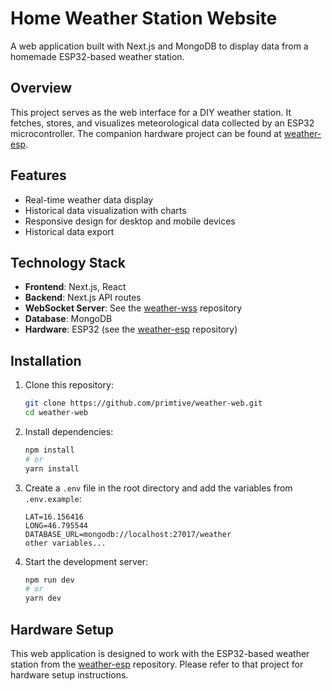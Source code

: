 # Home Weather Station Website

A web application built with Next.js and MongoDB to display data from a homemade ESP32-based weather station.

## Overview

This project serves as the web interface for a DIY weather station. It fetches, stores, and visualizes meteorological data collected by an ESP32 microcontroller. The companion hardware project can be found at [weather-esp](https://github.com/primtive/weather-esp).

## Features

- Real-time weather data display
- Historical data visualization with charts
- Responsive design for desktop and mobile devices
- Historical data export

## Technology Stack

- **Frontend**: Next.js, React
- **Backend**: Next.js API routes
- **WebSocket Server**: See the [weather-wss](https://github.com/primtive/weather-wss) repository
- **Database**: MongoDB
- **Hardware**: ESP32 (see the [weather-esp](https://github.com/primtive/weather-esp) repository)

## Installation

1. Clone this repository:

   ```bash
   git clone https://github.com/primtive/weather-web.git
   cd weather-web
   ```

2. Install dependencies:

   ```bash
   npm install
   # or
   yarn install
   ```

3. Create a `.env` file in the root directory and add the variables from `.env.example`:

   ```
   LAT=16.156416
   LONG=46.795544
   DATABASE_URL=mongodb://localhost:27017/weather
   other variables...
   ```

4. Start the development server:
   ```bash
   npm run dev
   # or
   yarn dev
   ```

## Hardware Setup

This web application is designed to work with the ESP32-based weather station from the [weather-esp](https://github.com/primtive/weather-esp) repository. Please refer to that project for hardware setup instructions.
